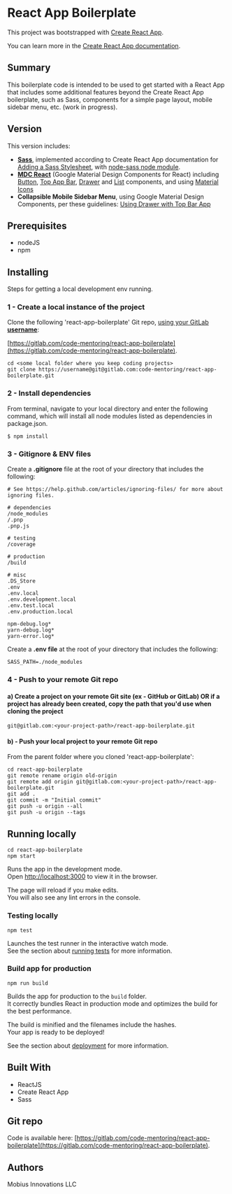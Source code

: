 # React App Boilerplate

This project was bootstrapped with [Create React App](https://github.com/facebook/create-react-app).

You can learn more in the [Create React App documentation](https://facebook.github.io/create-react-app/docs/getting-started).

## Summary

This boilerplate code is intended to be used to get started with a React App that includes some additional features beyond the Create React App boilerplate, such as Sass, components for a simple page layout, mobile sidebar menu, etc. (work in progress).

## Version

This version includes:
* **[Sass](http://sass-lang.com/guide)**, implemented according to Create React App documentation for [Adding a Sass Stylesheet](https://facebook.github.io/create-react-app/docs/adding-a-sass-stylesheet), with [node-sass node module](https://www.npmjs.com/package/node-sass).
* **[MDC React](https://github.com/material-components/material-components-web-react)** (Google Material Design Components for React) including [Button](https://github.com/material-components/material-components-web-react/tree/rc0.10.0/packages/button), [Top App Bar](https://github.com/material-components/material-components-web-react/tree/rc0.10.0/packages/top-app-bar), [Drawer](https://github.com/material-components/material-components-web-react/tree/rc0.10.0/packages/drawer#usage-with-top-app-bar) and [List](https://github.com/material-components/material-components-web-react/tree/rc0.10.0/packages/list) components, and using [Material Icons](https://material.io/tools/icons/?style=baseline)
* **Collapsible Mobile Sidebar Menu**, using Google Material Design Components, per these guidelines: [Using Drawer with Top Bar App](https://github.com/material-components/material-components-web-react/tree/rc0.10.0/packages/drawer#usage-with-top-app-bar)


## Prerequisites

* nodeJS
* npm

## Installing

Steps for getting a local development env running.

### 1 - Create a local instance of the project

Clone the following 'react-app-boilerplate' Git repo, [using your GitLab **username**](https://gitlab.com/gitlab-org/gitlab-ce/issues/1937):

[https://gitlab.com/code-mentoring/react-app-boilerplate](https://gitlab.com/code-mentoring/react-app-boilerplate). 

```
cd <some local folder where you keep coding projects>
git clone https://username@git@gitlab.com:code-mentoring/react-app-boilerplate.git
```

### 2 - Install dependencies

From terminal, navigate to your local directory and enter the following command, which will install all node modules listed as dependencies in package.json.

```
$ npm install
```

### 3 - Gitignore & ENV files

Create a **.gitignore** file at the root of your directory that includes the following:

```
# See https://help.github.com/articles/ignoring-files/ for more about ignoring files.

# dependencies
/node_modules
/.pnp
.pnp.js

# testing
/coverage

# production
/build

# misc
.DS_Store
.env
.env.local
.env.development.local
.env.test.local
.env.production.local

npm-debug.log*
yarn-debug.log*
yarn-error.log*
```

Create a **.env file** at the root of your directory that includes the following:

```
SASS_PATH=./node_modules
```

### 4 - Push to your remote Git repo

#### a) Create a project on your remote Git site (ex - GitHub or GitLab) OR if a project has already been created, copy the path that you'd use when cloning the project

```
git@gitlab.com:<your-project-path>/react-app-boilerplate.git
```

#### b) - Push your local project to your remote Git repo 

From the parent folder where you cloned 'react-app-boilerplate':

```
cd react-app-boilerplate
git remote rename origin old-origin
git remote add origin git@gitlab.com:<your-project-path>/react-app-boilerplate.git
git add .
git commit -m "Initial commit"
git push -u origin --all
git push -u origin --tags
```

## Running locally

```
cd react-app-boilerplate
npm start
```
Runs the app in the development mode.<br>
Open [http://localhost:3000](http://localhost:3000) to view it in the browser.

The page will reload if you make edits.<br>
You will also see any lint errors in the console.

### Testing locally

```
npm test
```

Launches the test runner in the interactive watch mode.<br>
See the section about [running tests](https://facebook.github.io/create-react-app/docs/running-tests) for more information.

### Build app for production

```
npm run build
```

Builds the app for production to the `build` folder.<br>
It correctly bundles React in production mode and optimizes the build for the best performance.

The build is minified and the filenames include the hashes.<br>
Your app is ready to be deployed!

See the section about [deployment](https://facebook.github.io/create-react-app/docs/deployment) for more information.


## Built With

* ReactJS
* Create React App
* Sass


## Git repo

Code is available here: [https://gitlab.com/code-mentoring/react-app-boilerplate](https://gitlab.com/code-mentoring/react-app-boilerplate). 

## Authors

Mobius Innovations LLC
